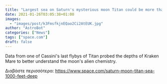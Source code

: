 ```yaml
---
title: "Largest sea on Saturn's mysterious moon Titan could be more than 1,000 feet deep"
date: 2021-01-26T03:05:38+01:00
images:
  - "images/post/k3FmsfkjnEQao2Ci2AtEUK.jpg"
author: "AstroBot"
categories: ["News"]
tags: ["space.com"]
draft: false
---
```


Data from one of Cassini's last flybys of Titan probed the depths of Kraken Mare to better understand the moon's alien chemistry. 

Διαβάστε περισσότερα: https://www.space.com/saturn-moon-titan-sea-1000-feet-deep

